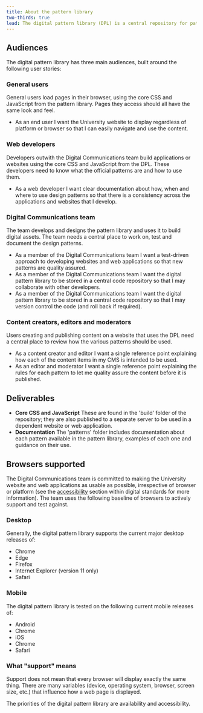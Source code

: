 ```yaml
---
title: About the pattern library
two-thirds: true
lead: The digital pattern library (DPL) is a central repository for patterns used on the University’s website and other digital products. A pattern is a single element of user interface design. The DPL includes the source code for each pattern, rules for using the pattern, and working examples.  
---
```


## Audiences

The digital pattern library has three main audiences, built around the following user stories:

### General users

General users load pages in their browser, using the core CSS and JavaScript from the pattern library. Pages they access should all have the same look and feel.

* As an end user I want the University website to display regardless of platform or browser so that I can easily navigate and use the content.

### Web developers

Developers outwith the Digital Communications team build applications or websites using the core CSS and JavaScript from the DPL. These developers need to know what the official patterns are and how to use them.

* As a web developer I want clear documentation about how, when and where to use design patterns so that there is a consistency across the applications and websites that I develop.

### Digital Communications team

The team develops and designs the pattern library and uses it to build digital assets. The team needs a central place to work on, test and document the design patterns.

* As a member of the Digital Communications team I want a test-driven approach to developing websites and web applications so that new patterns are quality assured.
* As a member of the Digital Communications team I want the digital pattern library to be stored in a central code repository so that I may collaborate with other developers.
* As a member of the Digital Communications team I want the digital pattern library to be stored in a central code repository so that I may version control the code (and roll back if required).

### Content creators, editors and moderators
Users creating and publishing content on a website that uses the DPL need a central place to review how the various patterns should be used.
* As a content creator and editor I want a single reference point explaining how each of the content items in my CMS is intended to be used.
* As an editor and moderator I want a single reference point explaining the rules for each pattern to let me quality assure the content before it is published.

## Deliverables

* **Core CSS and JavaScript** These are found in the 'build' folder of the repository; they are also published to a separate server to be used in a dependent website or web application.
* **Documentation** The 'patterns' folder includes documentation about each pattern available in the pattern library, examples of each one and guidance on their use.

## Browsers supported
The Digital Communications team is committed to making the University website and web applications as usable as possible, irrespective of browser or platform (see the [accessibility](https://www.st-andrews.ac.uk/digital-standards/accessibility/) section within digital standards for more information). The team uses the following baseline of browsers to actively support and test against.

### Desktop
Generally, the digital pattern library supports the current major desktop releases of: 

* Chrome
* Edge
* Firefox
* Internet Explorer (version 11 only)
* Safari

### Mobile
The digital pattern library is tested on the following current mobile releases of:

* Android
* Chrome
* iOS
* Chrome
* Safari

### What "support" means

Support does not mean that every browser will display exactly the same thing. There are many variables (device, operating system, browser, screen size, etc.) that influence how a web page is displayed. 

The priorities of the digital pattern library are availability and accessibility.


